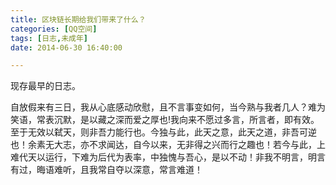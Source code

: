 ```yaml
---
title: 区块链长期给我们带来了什么？
categories: [QQ空间]
tags: [日志,未成年]
date: 2014-06-30 16:40:00

---
```


现存最早的日志。

<!-- more -->

自放假来有三日，我从心底感动欣慰，且不言事变如何，当今熟与我者几人？难为笑语，常表沉默，是以藏之深而爱之厚也!我向来不愿过多言，所言者，即有效。至于无效以弑天，则非吾力能行也。今独与此，此天之意，此天之道，非吾可逆也！余素无大志，亦不求闻达，自今以来，无非得之兴而行之趣也！若今与此，上难代天以运行，下难为后代为表率，中独愧与吾心，是以不动！非我不明言，明言有过，晦语难听，且我常自夺以深意，常言难道！
